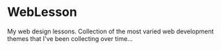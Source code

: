 # WebLesson
My web design lessons.
Collection of the most varied web development themes that I've been collecting over time...

